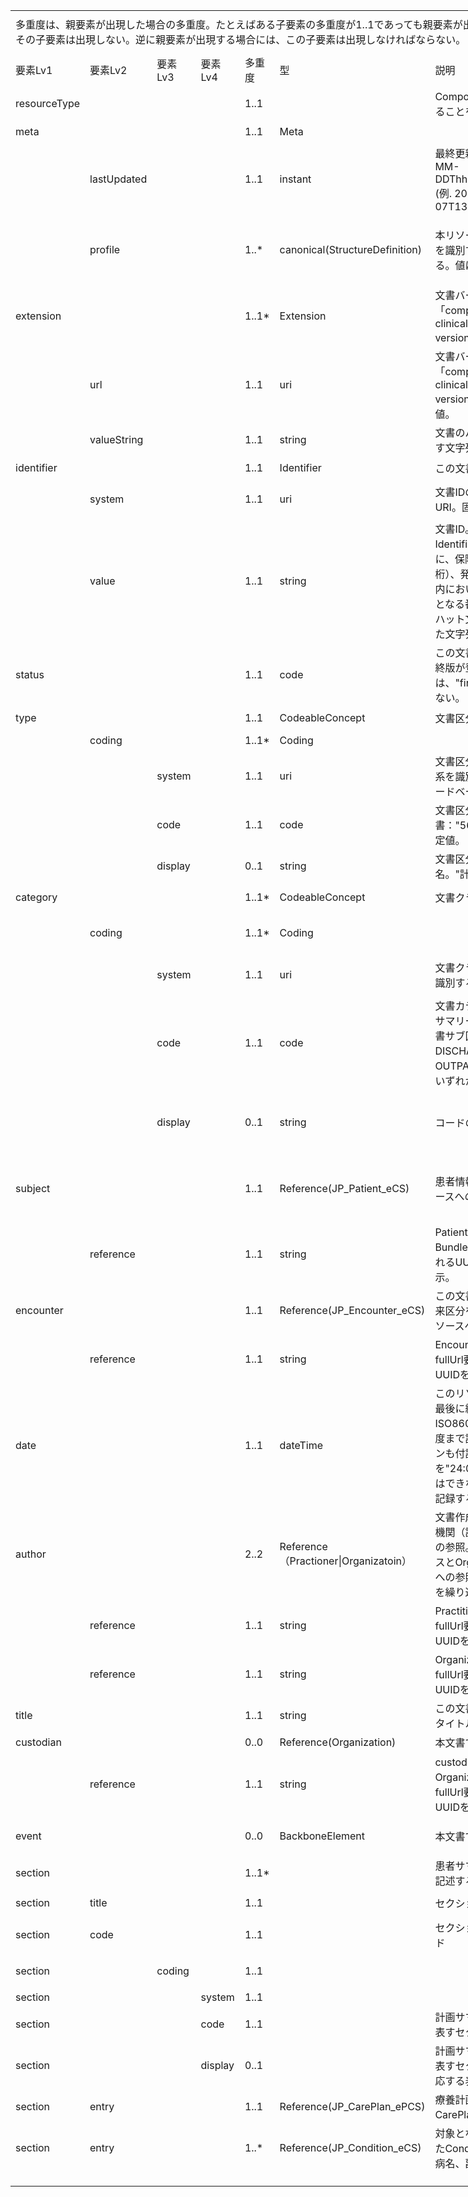 <table border=0 cellpadding=0 cellspacing=0 width=1235 style='border-collapse:
 collapse;table-layout:fixed;width:925pt'>
 <col class=xl359 width=107 style='mso-width-source:userset;mso-width-alt:2925;
 width:80pt'>
 <col class=xl359 width=119 style='mso-width-source:userset;mso-width-alt:3254;
 width:89pt'>
 <col class=xl359 width=92 span=2 style='mso-width-source:userset;mso-width-alt:
 2523;width:69pt'>
 <col class=xl359 width=56 style='mso-width-source:userset;mso-width-alt:1536;
 width:42pt'>
 <col class=xl359 width=155 style='mso-width-source:userset;mso-width-alt:4242;
 width:116pt'>
 <col class=xl359 width=359 style='mso-width-source:userset;mso-width-alt:9837;
 width:269pt'>
 <col class=xl359 width=60 style='mso-width-source:userset;mso-width-alt:1645;
 width:45pt'>
 <col class=xl194 width=195 style='mso-width-source:userset;mso-width-alt:5339;
 width:146pt'>
 <tr height=68 style='mso-height-source:userset;height:51.0pt'>
  <td colspan=7 height=68 class=xl436 width=980 style='height:51.0pt;
  width:734pt'><a name="Print_Area"><ruby>多重度<span style='display:none'><rt>タジュウド
  </rt></span></ruby>は、<ruby>親<span style='display:none'><rt>オヤ </rt></span></ruby><ruby>要素<span
  style='display:none'><rt>ヨウソ </rt></span></ruby>が<ruby>出現<span
  style='display:none'><rt>シュツゲン </rt></span></ruby>した<ruby>場合<span
  style='display:none'><rt>バアイ </rt></span></ruby>の<ruby>多重度<span
  style='display:none'><rt>タジュウド </rt></span></ruby>。たとえばある<ruby>子要素<span
  style='display:none'><rt>コヨウソ </rt></span></ruby>の<ruby>多重度<span
  style='display:none'><rt>タジュウド </rt></span></ruby>が1..1であっても<ruby>親要素<span
  style='display:none'><rt>オヤヨウソ </rt></span></ruby>が<ruby>出現<span
  style='display:none'><rt>シュツゲン </rt></span></ruby>しない<ruby>場合<span
  style='display:none'><rt>バアイ </rt></span></ruby>にはその<ruby>子要素<span
  style='display:none'><rt>コヨウソ </rt></span></ruby>は<ruby>出現<span
  style='display:none'><rt>シュツゲン </rt></span></ruby>しない。<ruby>逆<span
  style='display:none'><rt>ギャク </rt></span></ruby>に<ruby>親要素<span
  style='display:none'><rt>オヤヨウソ </rt></span></ruby>が<ruby>出現<span
  style='display:none'><rt>シュツゲン </rt></span></ruby>する<ruby>場合<span
  style='display:none'><rt>バアイ </rt></span></ruby>には、この<ruby>子要素<span
  style='display:none'><rt>コヨウソ </rt></span></ruby>は<ruby>出現<span
  style='display:none'><rt>シュツゲン </rt></span></ruby>しなければならない。</a></td>
  <td class=xl359 width=60 style='width:45pt'></td>
  <td class=xl359 width=195 style='width:146pt'></td>
 </tr>
 <tr height=43 style='height:32.0pt'>
  <td height=43 class=xl381 width=107 style='height:32.0pt;width:80pt'>要素Lv1</td>
  <td class=xl382 width=119 style='border-left:none;width:89pt'>要素Lv2</td>
  <td class=xl382 width=92 style='border-left:none;width:69pt'>要素Lv3</td>
  <td class=xl382 width=92 style='border-left:none;width:69pt'>要素Lv4</td>
  <td class=xl383 width=56 style='border-left:none;width:42pt'>多重度</td>
  <td class=xl382 width=155 style='border-left:none;width:116pt'>型</td>
  <td class=xl382 width=359 style='border-left:none;width:269pt'>説明</td>
  <td class=xl382 width=60 style='border-left:none;width:45pt'><ruby>固定値<span
  style='display:none'><rt class=font9>コテイチ</rt></span></ruby> <br>
    <ruby>／<span style='display:none'><rt class=font9>レイジ</rt></span></ruby><ruby>例<span
  style='display:none'><rt class=font9>ジ</rt></span></ruby>示</td>
  <td class=xl384 width=195 style='border-left:none;width:146pt'><ruby>固定値<span
  style='display:none'><rt class=font9>コテイチ</rt></span></ruby> または<ruby>例示<span
  style='display:none'><rt class=font9>レイジ</rt></span></ruby></td>
 </tr>
 <tr height=37 style='mso-height-source:userset;height:28.0pt'>
  <td height=37 class=xl373 width=107 style='height:28.0pt;width:80pt'>resourceType</td>
  <td class=xl374 width=119 style='border-left:none;width:89pt'>　</td>
  <td class=xl374 width=92 style='border-left:none;width:69pt'>　</td>
  <td class=xl374 width=92 style='border-left:none;width:69pt'>　</td>
  <td class=xl376 width=56 style='border-left:none;width:42pt'>1..1</td>
  <td class=xl374 width=155 style='border-left:none;width:116pt'>　</td>
  <td class=xl374 width=359 style='border-left:none;width:269pt'>Compositionリソースであることを示す</td>
  <td class=xl374 width=60 style='border-left:none;width:45pt'>固定値</td>
  <td class=xl375 width=195 style='border-left:none;width:146pt'>Composition</td>
 </tr>
 <tr height=37 style='mso-height-source:userset;height:28.0pt'>
  <td height=37 class=xl368 width=107 style='height:28.0pt;border-top:none;
  width:80pt'>meta</td>
  <td class=xl360 width=119 style='border-top:none;border-left:none;width:89pt'>　</td>
  <td class=xl360 width=92 style='border-top:none;border-left:none;width:69pt'>　</td>
  <td class=xl360 width=92 style='border-top:none;border-left:none;width:69pt'>　</td>
  <td class=xl376 width=56 style='border-top:none;border-left:none;width:42pt'>1..1</td>
  <td class=xl360 width=155 style='border-top:none;border-left:none;width:116pt'>Meta</td>
  <td class=xl360 width=359 style='border-top:none;border-left:none;width:269pt'>　</td>
  <td class=xl360 width=60 style='border-top:none;border-left:none;width:45pt'>　</td>
  <td class=xl369 width=195 style='border-top:none;border-left:none;width:146pt'>　</td>
 </tr>
 <tr height=68 style='mso-height-source:userset;height:51.0pt'>
  <td height=68 class=xl368 width=107 style='height:51.0pt;border-top:none;
  width:80pt'>　</td>
  <td class=xl360 width=119 style='border-top:none;border-left:none;width:89pt'>lastUpdated</td>
  <td class=xl360 width=92 style='border-top:none;border-left:none;width:69pt'>　</td>
  <td class=xl360 width=92 style='border-top:none;border-left:none;width:69pt'>　</td>
  <td class=xl376 width=56 style='border-top:none;border-left:none;width:42pt'>1..1</td>
  <td class=xl360 width=155 style='border-top:none;border-left:none;width:116pt'>instant</td>
  <td class=xl360 width=359 style='border-top:none;border-left:none;width:269pt'>最終更新日時。YYYY-MM-DDThh:mm:ss.sss+zz:zz
  (例. 2015-02-07T13:28:17.239+09:00)</td>
  <td class=xl360 width=60 style='border-top:none;border-left:none;width:45pt'>　</td>
  <td class=xl369 width=195 style='border-top:none;border-left:none;width:146pt'>　</td>
 </tr>
 <tr height=113 style='mso-height-source:userset;height:85.0pt'>
  <td height=113 class=xl368 width=107 style='height:85.0pt;border-top:none;
  width:80pt'>　</td>
  <td class=xl360 width=119 style='border-top:none;border-left:none;width:89pt'>profile</td>
  <td class=xl360 width=92 style='border-top:none;border-left:none;width:69pt'>　</td>
  <td class=xl360 width=92 style='border-top:none;border-left:none;width:69pt'>　</td>
  <td class=xl376 width=56 style='border-top:none;border-left:none;width:42pt'>1..*</td>
  <td class=xl360 width=155 style='border-top:none;border-left:none;width:116pt'>canonical(StructureDefinition)</td>
  <td class=xl360 width=359 style='border-top:none;border-left:none;width:269pt'>本リソースのプロファイルを識別するURLを指定する。値は固定。</td>
  <td class=xl360 width=60 style='border-top:none;border-left:none;width:45pt'>固定値</td>
  <td class=xl369 width=195 style='border-top:none;border-left:none;width:146pt'>http://jpfhir.jp/fhir/ePCS/StructureDefinition/JP_Composition_ePCS</td>
 </tr>
 <tr height=43 style='height:32.0pt'>
  <td height=43 class=xl368 width=107 style='height:32.0pt;border-top:none;
  width:80pt'>extension</td>
  <td class=xl360 width=119 style='border-top:none;border-left:none;width:89pt'>　</td>
  <td class=xl360 width=92 style='border-top:none;border-left:none;width:69pt'>　</td>
  <td class=xl360 width=92 style='border-top:none;border-left:none;width:69pt'>　</td>
  <td class=xl376 width=56 style='border-top:none;border-left:none;width:42pt'>1..1*</td>
  <td class=xl360 width=155 style='border-top:none;border-left:none;width:116pt'>Extension</td>
  <td class=xl360 width=359 style='border-top:none;border-left:none;width:269pt'>文書バージョンを表す拡張「composition-clinicaldocument-versionNumber」。</td>
  <td class=xl360 width=60 style='border-top:none;border-left:none;width:45pt'>　</td>
  <td class=xl369 width=195 style='border-top:none;border-left:none;width:146pt'>　</td>
 </tr>
 <tr height=107 style='height:80.0pt'>
  <td height=107 class=xl368 width=107 style='height:80.0pt;border-top:none;
  width:80pt'>　</td>
  <td class=xl360 width=119 style='border-top:none;border-left:none;width:89pt'>url</td>
  <td class=xl360 width=92 style='border-top:none;border-left:none;width:69pt'>　</td>
  <td class=xl360 width=92 style='border-top:none;border-left:none;width:69pt'>　</td>
  <td class=xl376 width=56 style='border-top:none;border-left:none;width:42pt'>1..1</td>
  <td class=xl360 width=155 style='border-top:none;border-left:none;width:116pt'>uri</td>
  <td class=xl360 width=359 style='border-top:none;border-left:none;width:269pt'>文書バージョンを表す拡張「composition-clinicaldocument-versionNumber」。固定値。</td>
  <td class=xl360 width=60 style='border-top:none;border-left:none;width:45pt'>固定値</td>
  <td class=xl369 width=195 style='border-top:none;border-left:none;width:146pt'>http://
  hl7.org/fhir/StructureDefinition/composition-clinicaldocument-versionNumber</td>
 </tr>
 <tr height=40 style='mso-height-source:userset;height:30.0pt'>
  <td height=40 class=xl368 width=107 style='height:30.0pt;border-top:none;
  width:80pt'>　</td>
  <td class=xl360 width=119 style='border-top:none;border-left:none;width:89pt'>valueString</td>
  <td class=xl360 width=92 style='border-top:none;border-left:none;width:69pt'>　</td>
  <td class=xl360 width=92 style='border-top:none;border-left:none;width:69pt'>　</td>
  <td class=xl376 width=56 style='border-top:none;border-left:none;width:42pt'>1..1</td>
  <td class=xl360 width=155 style='border-top:none;border-left:none;width:116pt'>string</td>
  <td class=xl360 width=359 style='border-top:none;border-left:none;width:269pt'>文書のバージョン番号を表す文字列。値は例示。</td>
  <td class=xl360 width=60 style='border-top:none;border-left:none;width:45pt'><ruby>例示<span
  style='display:none'><rt>レイジ </rt></span></ruby></td>
  <td class=xl369 width=195 style='border-top:none;border-left:none;width:146pt'>“1.0&quot;</td>
 </tr>
 <tr height=36 style='mso-height-source:userset;height:27.0pt'>
  <td height=36 class=xl368 width=107 style='height:27.0pt;border-top:none;
  width:80pt'>identifier</td>
  <td class=xl360 width=119 style='border-top:none;border-left:none;width:89pt'>　</td>
  <td class=xl360 width=92 style='border-top:none;border-left:none;width:69pt'>　</td>
  <td class=xl360 width=92 style='border-top:none;border-left:none;width:69pt'>　</td>
  <td class=xl376 width=56 style='border-top:none;border-left:none;width:42pt'>1..1</td>
  <td class=xl360 width=155 style='border-top:none;border-left:none;width:116pt'>Identifier</td>
  <td class=xl360 width=359 style='border-top:none;border-left:none;width:269pt'>この文書の文書ID。</td>
  <td class=xl360 width=60 style='border-top:none;border-left:none;width:45pt'>　</td>
  <td class=xl369 width=195 style='border-top:none;border-left:none;width:146pt'>　</td>
 </tr>
 <tr height=64 style='height:48.0pt'>
  <td height=64 class=xl368 width=107 style='height:48.0pt;border-top:none;
  width:80pt'>　</td>
  <td class=xl360 width=119 style='border-top:none;border-left:none;width:89pt'>system</td>
  <td class=xl360 width=92 style='border-top:none;border-left:none;width:69pt'>　</td>
  <td class=xl360 width=92 style='border-top:none;border-left:none;width:69pt'>　</td>
  <td class=xl376 width=56 style='border-top:none;border-left:none;width:42pt'>1..1</td>
  <td class=xl360 width=155 style='border-top:none;border-left:none;width:116pt'>uri</td>
  <td class=xl360 width=359 style='border-top:none;border-left:none;width:269pt'>文書IDの名前空間を表すURI。固定値。</td>
  <td class=xl360 width=60 style='border-top:none;border-left:none;width:45pt'>固定値</td>
  <td class=xl369 width=195 style='border-top:none;border-left:none;width:146pt'>http://jpfhir.jp/fhir/core/IdSystem/resourceInstance-identifier</td>
 </tr>
 <tr height=107 style='height:80.0pt'>
  <td height=107 class=xl368 width=107 style='height:80.0pt;border-top:none;
  width:80pt'>　</td>
  <td class=xl360 width=119 style='border-top:none;border-left:none;width:89pt'>value</td>
  <td class=xl360 width=92 style='border-top:none;border-left:none;width:69pt'>　</td>
  <td class=xl360 width=92 style='border-top:none;border-left:none;width:69pt'>　</td>
  <td class=xl376 width=56 style='border-top:none;border-left:none;width:42pt'>1..1</td>
  <td class=xl360 width=155 style='border-top:none;border-left:none;width:116pt'>string</td>
  <td class=xl360 width=359 style='border-top:none;border-left:none;width:269pt'>文書ID。値は例示。Identifier型のvalue要素に、保険医療機関番号（10桁）、発行年（4桁）、施設内において発行年内で一意となる番号（32桁以内）をハット文字(“＾”)で連結した文字列を指定する。</td>
  <td class=xl360 width=60 style='border-top:none;border-left:none;width:45pt'><ruby>例示<span
  style='display:none'><rt>レイジ </rt></span></ruby></td>
  <td class=xl369 width=195 style='border-top:none;border-left:none;width:146pt'>1311234567^2020^00123456</td>
 </tr>
 <tr height=43 style='height:32.0pt'>
  <td height=43 class=xl368 width=107 style='height:32.0pt;border-top:none;
  width:80pt'>status</td>
  <td class=xl360 width=119 style='border-top:none;border-left:none;width:89pt'>　</td>
  <td class=xl360 width=92 style='border-top:none;border-left:none;width:69pt'>　</td>
  <td class=xl360 width=92 style='border-top:none;border-left:none;width:69pt'>　</td>
  <td class=xl376 width=56 style='border-top:none;border-left:none;width:42pt'>1..1</td>
  <td class=xl360 width=155 style='border-top:none;border-left:none;width:116pt'>code</td>
  <td class=xl360 width=359 style='border-top:none;border-left:none;width:269pt'>この文書のステータス。最終版が登録される段階では、&quot;final&quot;
  でなければならない。</td>
  <td class=xl360 width=60 style='border-top:none;border-left:none;width:45pt'>固定値</td>
  <td class=xl369 width=195 style='border-top:none;border-left:none;width:146pt'>final</td>
 </tr>
 <tr height=36 style='mso-height-source:userset;height:27.0pt'>
  <td height=36 class=xl368 width=107 style='height:27.0pt;border-top:none;
  width:80pt'>type</td>
  <td class=xl360 width=119 style='border-top:none;border-left:none;width:89pt'>　</td>
  <td class=xl360 width=92 style='border-top:none;border-left:none;width:69pt'>　</td>
  <td class=xl360 width=92 style='border-top:none;border-left:none;width:69pt'>　</td>
  <td class=xl376 width=56 style='border-top:none;border-left:none;width:42pt'>1..1</td>
  <td class=xl360 width=155 style='border-top:none;border-left:none;width:116pt'>CodeableConcept</td>
  <td class=xl360 width=359 style='border-top:none;border-left:none;width:269pt'>文書区分コード</td>
  <td class=xl360 width=60 style='border-top:none;border-left:none;width:45pt'>　</td>
  <td class=xl369 width=195 style='border-top:none;border-left:none;width:146pt'>　</td>
 </tr>
 <tr height=36 style='mso-height-source:userset;height:27.0pt'>
  <td height=36 class=xl368 width=107 style='height:27.0pt;border-top:none;
  width:80pt'>　</td>
  <td class=xl360 width=119 style='border-top:none;border-left:none;width:89pt'>coding</td>
  <td class=xl360 width=92 style='border-top:none;border-left:none;width:69pt'>　</td>
  <td class=xl360 width=92 style='border-top:none;border-left:none;width:69pt'>　</td>
  <td class=xl376 width=56 style='border-top:none;border-left:none;width:42pt'>1..1*</td>
  <td class=xl360 width=155 style='border-top:none;border-left:none;width:116pt'>Coding</td>
  <td class=xl360 width=359 style='border-top:none;border-left:none;width:269pt'>　</td>
  <td class=xl360 width=60 style='border-top:none;border-left:none;width:45pt'>　</td>
  <td class=xl369 width=195 style='border-top:none;border-left:none;width:146pt'>　</td>
 </tr>
 <tr height=64 style='height:48.0pt'>
  <td height=64 class=xl368 width=107 style='height:48.0pt;border-top:none;
  width:80pt'>　</td>
  <td class=xl360 width=119 style='border-top:none;border-left:none;width:89pt'>　</td>
  <td class=xl360 width=92 style='border-top:none;border-left:none;width:69pt'>system</td>
  <td class=xl360 width=92 style='border-top:none;border-left:none;width:69pt'>　</td>
  <td class=xl376 width=56 style='border-top:none;border-left:none;width:42pt'>1..1</td>
  <td class=xl360 width=155 style='border-top:none;border-left:none;width:116pt'>uri</td>
  <td class=xl360 width=359 style='border-top:none;border-left:none;width:269pt'>文書区分コードのコード体系を識別するUR（LOINCコードベース）。固定値</td>
  <td class=xl360 width=60 style='border-top:none;border-left:none;width:45pt'>固定値</td>
  <td class=xl369 width=195 style='border-top:none;border-left:none;width:146pt'>http://jpfhir.jp/fhir/Common/CodeSystem/doc-typecodes</td>
 </tr>
 <tr height=43 style='height:32.0pt'>
  <td height=43 class=xl368 width=107 style='height:32.0pt;border-top:none;
  width:80pt'>　</td>
  <td class=xl360 width=119 style='border-top:none;border-left:none;width:89pt'>　</td>
  <td class=xl360 width=92 style='border-top:none;border-left:none;width:69pt'>code</td>
  <td class=xl360 width=92 style='border-top:none;border-left:none;width:69pt'>　</td>
  <td class=xl376 width=56 style='border-top:none;border-left:none;width:42pt'>1..1</td>
  <td class=xl360 width=155 style='border-top:none;border-left:none;width:116pt'>code</td>
  <td class=xl360 width=359 style='border-top:none;border-left:none;width:269pt'>文書区分コード。計画書：&quot;56447-6&quot;を指定。固定値。</td>
  <td class=xl360 width=60 style='border-top:none;border-left:none;width:45pt'>固定値</td>
  <td class=xl369 width=195 style='border-top:none;border-left:none;width:146pt'>56447-6</td>
 </tr>
 <tr height=36 style='mso-height-source:userset;height:27.0pt'>
  <td height=36 class=xl368 width=107 style='height:27.0pt;border-top:none;
  width:80pt'>　</td>
  <td class=xl360 width=119 style='border-top:none;border-left:none;width:89pt'>　</td>
  <td class=xl360 width=92 style='border-top:none;border-left:none;width:69pt'>display</td>
  <td class=xl360 width=92 style='border-top:none;border-left:none;width:69pt'>　</td>
  <td class=xl360 width=56 style='border-top:none;border-left:none;width:42pt'>0..1</td>
  <td class=xl360 width=155 style='border-top:none;border-left:none;width:116pt'>string</td>
  <td class=xl360 width=359 style='border-top:none;border-left:none;width:269pt'>文書区分コードの表示名。&quot;計画書&quot;</td>
  <td class=xl360 width=60 style='border-top:none;border-left:none;width:45pt'>固定値</td>
  <td class=xl369 width=195 style='border-top:none;border-left:none;width:146pt'>計画書</td>
 </tr>
 <tr height=47 style='mso-height-source:userset;height:35.0pt'>
  <td height=47 class=xl395 width=107 style='height:35.0pt;border-top:none;
  width:80pt'>category</td>
  <td class=xl393 width=119 style='border-top:none;border-left:none;width:89pt'>　</td>
  <td class=xl393 width=92 style='border-top:none;border-left:none;width:69pt'>　</td>
  <td class=xl393 width=92 style='border-top:none;border-left:none;width:69pt'>　</td>
  <td class=xl396 width=56 style='border-top:none;border-left:none;width:42pt'>1..1*</td>
  <td class=xl393 width=155 style='border-top:none;border-left:none;width:116pt'>CodeableConcept</td>
  <td class=xl393 width=359 style='border-top:none;border-left:none;width:269pt'>文書クラス（カテゴリー）</td>
  <td class=xl393 width=60 style='border-top:none;border-left:none;width:45pt'>　</td>
  <td class=xl394 width=195 style='border-top:none;border-left:none;width:146pt'>　</td>
 </tr>
 <tr height=67 style='mso-height-source:userset;height:50.0pt'>
  <td height=67 class=xl395 width=107 style='height:50.0pt;border-top:none;
  width:80pt'>　</td>
  <td class=xl393 width=119 style='border-top:none;border-left:none;width:89pt'>coding</td>
  <td class=xl393 width=92 style='border-top:none;border-left:none;width:69pt'>　</td>
  <td class=xl393 width=92 style='border-top:none;border-left:none;width:69pt'>　</td>
  <td class=xl396 width=56 style='border-top:none;border-left:none;width:42pt'>1..1*</td>
  <td class=xl393 width=155 style='border-top:none;border-left:none;width:116pt'>Coding</td>
  <td class=xl393 width=359 style='border-top:none;border-left:none;width:269pt'>　</td>
  <td class=xl393 width=60 style='border-top:none;border-left:none;width:45pt'>　</td>
  <td class=xl394 width=195 style='border-top:none;border-left:none;width:146pt'>　</td>
 </tr>
 <tr height=68 style='mso-height-source:userset;height:51.0pt'>
  <td height=68 class=xl395 width=107 style='height:51.0pt;border-top:none;
  width:80pt'>　</td>
  <td class=xl393 width=119 style='border-top:none;border-left:none;width:89pt'>　</td>
  <td class=xl393 width=92 style='border-top:none;border-left:none;width:69pt'>system</td>
  <td class=xl393 width=92 style='border-top:none;border-left:none;width:69pt'>　</td>
  <td class=xl396 width=56 style='border-top:none;border-left:none;width:42pt'>1..1</td>
  <td class=xl393 width=155 style='border-top:none;border-left:none;width:116pt'>uri</td>
  <td class=xl393 width=359 style='border-top:none;border-left:none;width:269pt'>文書クラスのコード体系を識別するURI。固定値。</td>
  <td class=xl393 width=60 style='border-top:none;border-left:none;width:45pt'><ruby>固定値<span
  style='display:none'><rt>コテイチ</rt></span></ruby></td>
  <td class=xl394 width=195 style='border-top:none;border-left:none;width:146pt'>&quot;http://jpfhir.jp/fhir/Common/CodeSystem/doc-subtypecodes&quot;</td>
 </tr>
 <tr height=67 style='mso-height-source:userset;height:50.0pt'>
  <td height=67 class=xl395 width=107 style='height:50.0pt;border-top:none;
  width:80pt'>　</td>
  <td class=xl393 width=119 style='border-top:none;border-left:none;width:89pt'>　</td>
  <td class=xl393 width=92 style='border-top:none;border-left:none;width:69pt'>code</td>
  <td class=xl393 width=92 style='border-top:none;border-left:none;width:69pt'>　</td>
  <td class=xl396 width=56 style='border-top:none;border-left:none;width:42pt'>1..1</td>
  <td class=xl393 width=155 style='border-top:none;border-left:none;width:116pt'>code</td>
  <td class=xl393 width=359 style='border-top:none;border-left:none;width:269pt'>文書カテゴリコード。患者サマリー（計画書）では文書サブ区分からDISCHARGE:退院時文書、OUTPATIENT:外来文書
  のいずれかを使用する。</td>
  <td class=xl393 width=60 style='border-top:none;border-left:none;width:45pt'><ruby>例<span
  style='display:none'><rt>レイジ </rt></span></ruby>示</td>
  <td class=xl394 width=195 style='border-top:none;border-left:none;width:146pt'>&quot;DISCHARGE&quot;</td>
 </tr>
 <tr height=103 style='mso-height-source:userset;height:77.0pt'>
  <td height=103 class=xl395 width=107 style='height:77.0pt;border-top:none;
  width:80pt'>　</td>
  <td class=xl393 width=119 style='border-top:none;border-left:none;width:89pt'>　</td>
  <td class=xl393 width=92 style='border-top:none;border-left:none;width:69pt'>display</td>
  <td class=xl393 width=92 style='border-top:none;border-left:none;width:69pt'>　</td>
  <td class=xl393 width=56 style='border-top:none;border-left:none;width:42pt'>0..1</td>
  <td class=xl393 width=155 style='border-top:none;border-left:none;width:116pt'>string</td>
  <td class=xl393 width=359 style='border-top:none;border-left:none;width:269pt'>コードの表示名</td>
  <td class=xl393 width=60 style='border-top:none;border-left:none;width:45pt'><ruby>例<span
  style='display:none'><rt>レイジ </rt></span></ruby>示</td>
  <td class=xl394 width=195 style='border-top:none;border-left:none;width:146pt'>&quot;退院時文書&quot;</td>
 </tr>
 <tr height=109 style='mso-height-source:userset;height:82.0pt'>
  <td height=109 class=xl389 width=107 style='height:82.0pt;width:80pt'>subject</td>
  <td class=xl390 width=119 style='border-left:none;width:89pt'>　</td>
  <td class=xl390 width=92 style='border-left:none;width:69pt'>　</td>
  <td class=xl390 width=92 style='border-left:none;width:69pt'>　</td>
  <td class=xl391 width=56 style='border-left:none;width:42pt'>1..1</td>
  <td class=xl390 width=155 style='border-left:none;width:116pt'>Reference(JP_Patient_eCS)</td>
  <td class=xl390 width=359 style='border-left:none;width:269pt'>患者情報を表すPatientリソースへの参照。</td>
  <td class=xl390 width=60 style='border-left:none;width:45pt'>　</td>
  <td class=xl392 width=195 style='border-left:none;width:146pt'>　</td>
 </tr>
 <tr height=64 style='mso-height-source:userset;height:48.0pt'>
  <td height=64 class=xl368 width=107 style='height:48.0pt;border-top:none;
  width:80pt'>　</td>
  <td class=xl360 width=119 style='border-top:none;border-left:none;width:89pt'>reference</td>
  <td class=xl360 width=92 style='border-top:none;border-left:none;width:69pt'>　</td>
  <td class=xl360 width=92 style='border-top:none;border-left:none;width:69pt'>　</td>
  <td class=xl376 width=56 style='border-top:none;border-left:none;width:42pt'>1..1</td>
  <td class=xl360 width=155 style='border-top:none;border-left:none;width:116pt'>string</td>
  <td class=xl360 width=359 style='border-top:none;border-left:none;width:269pt'>PatientリソースのBundle.fullUrl要素に指定されるUUIDを指定。値は例示。</td>
  <td class=xl360 width=60 style='border-top:none;border-left:none;width:45pt'><ruby>例示<span
  style='display:none'><rt>レイジ </rt></span></ruby></td>
  <td class=xl369 width=195 style='border-top:none;border-left:none;width:146pt'>urn:uuid:11f0a9a6-a91d-3aef-fc4e-069995b89c4f</td>
 </tr>
 <tr height=64 style='mso-height-source:userset;height:48.0pt'>
  <td height=64 class=xl368 width=107 style='height:48.0pt;border-top:none;
  width:80pt'>encounter</td>
  <td class=xl360 width=119 style='border-top:none;border-left:none;width:89pt'>　</td>
  <td class=xl360 width=92 style='border-top:none;border-left:none;width:69pt'>　</td>
  <td class=xl360 width=92 style='border-top:none;border-left:none;width:69pt'>　</td>
  <td class=xl376 width=56 style='border-top:none;border-left:none;width:42pt'>1..1</td>
  <td class=xl360 width=155 style='border-top:none;border-left:none;width:116pt'>Reference(JP_Encounter_eCS)</td>
  <td class=xl360 width=359 style='border-top:none;border-left:none;width:269pt'>この<ruby>文書<span
  style='display:none'><rt>ブンショ </rt></span></ruby>を<ruby>作成<span
  style='display:none'><rt>サクセイ </rt></span></ruby>した<ruby>入院<span
  style='display:none'><rt>ニュウイン </rt></span></ruby><ruby>外来<span
  style='display:none'><rt>ガイライ </rt></span></ruby><ruby>区分<span
  style='display:none'><rt>クブン </rt></span></ruby>を表すEncounterリソースへの参照</td>
  <td class=xl360 width=60 style='border-top:none;border-left:none;width:45pt'>　</td>
  <td class=xl369 width=195 style='border-top:none;border-left:none;width:146pt'>　</td>
 </tr>
 <tr height=51 style='mso-height-source:userset;height:38.0pt'>
  <td height=51 class=xl368 width=107 style='height:38.0pt;border-top:none;
  width:80pt'>　</td>
  <td class=xl360 width=119 style='border-top:none;border-left:none;width:89pt'>reference</td>
  <td class=xl360 width=92 style='border-top:none;border-left:none;width:69pt'>　</td>
  <td class=xl360 width=92 style='border-top:none;border-left:none;width:69pt'>　</td>
  <td class=xl376 width=56 style='border-top:none;border-left:none;width:42pt'>1..1</td>
  <td class=xl360 width=155 style='border-top:none;border-left:none;width:116pt'>string</td>
  <td class=xl360 width=359 style='border-top:none;border-left:none;width:269pt'>EncounterリソースのfullUrl要素に指定されるUUIDを指定。値は例示。</td>
  <td class=xl360 width=60 style='border-top:none;border-left:none;width:45pt'><ruby>例示<span
  style='display:none'><rt>レイジ </rt></span></ruby></td>
  <td class=xl369 width=195 style='border-top:none;border-left:none;width:146pt'>urn:uuid:12f0a9a6-a91d-8aef-d14e-069795b89c9f</td>
 </tr>
 <tr height=59 style='mso-height-source:userset;height:44.0pt'>
  <td height=59 class=xl368 width=107 style='height:44.0pt;border-top:none;
  width:80pt'>date</td>
  <td class=xl360 width=119 style='border-top:none;border-left:none;width:89pt'>　</td>
  <td class=xl360 width=92 style='border-top:none;border-left:none;width:69pt'>　</td>
  <td class=xl360 width=92 style='border-top:none;border-left:none;width:69pt'>　</td>
  <td class=xl376 width=56 style='border-top:none;border-left:none;width:42pt'>1..1</td>
  <td class=xl360 width=155 style='border-top:none;border-left:none;width:116pt'>dateTime</td>
  <td class=xl360 width=359 style='border-top:none;border-left:none;width:269pt'>このリソースを作成または最後に編集した日時。ISO8601に準拠し、秒の精度まで記録し、タイムゾーンも付記する。午前0時を&quot;24:00&quot;と記録することはできないため&quot;00:00&quot;と記録すること。</td>
  <td class=xl360 width=60 style='border-top:none;border-left:none;width:45pt'><ruby>例示<span
  style='display:none'><rt>レイジ </rt></span></ruby></td>
  <td class=xl369 width=195 style='border-top:none;border-left:none;width:146pt'>2020-08-21T12:28:21+09:00</td>
 </tr>
 <tr height=85 style='height:64.0pt'>
  <td height=85 class=xl368 width=107 style='height:64.0pt;border-top:none;
  width:80pt'>author</td>
  <td class=xl360 width=119 style='border-top:none;border-left:none;width:89pt'>　</td>
  <td class=xl360 width=92 style='border-top:none;border-left:none;width:69pt'>　</td>
  <td class=xl360 width=92 style='border-top:none;border-left:none;width:69pt'>　</td>
  <td class=xl376 width=56 style='border-top:none;border-left:none;width:42pt'>2..2</td>
  <td class=xl360 width=155 style='border-top:none;border-left:none;width:116pt'>Reference（Practioner|Organizatoin）</td>
  <td class=xl360 width=359 style='border-top:none;border-left:none;width:269pt'><ruby>文<span
  style='display:none'><rt>ブンショ </rt></span></ruby>書作成責任者、文書作成機関（診療科拡張あり）への参照。PractitionerリソースとOrganizationリソースへの参照の2つのReferenceを繰り返す。</td>
  <td class=xl360 width=60 style='border-top:none;border-left:none;width:45pt'>　</td>
  <td class=xl369 width=195 style='border-top:none;border-left:none;width:146pt'>　</td>
 </tr>
 <tr height=56 style='mso-height-source:userset;height:42.0pt'>
  <td height=56 class=xl368 width=107 style='height:42.0pt;border-top:none;
  width:80pt'>　</td>
  <td class=xl360 width=119 style='border-top:none;border-left:none;width:89pt'>reference</td>
  <td class=xl360 width=92 style='border-top:none;border-left:none;width:69pt'>　</td>
  <td class=xl360 width=92 style='border-top:none;border-left:none;width:69pt'>　</td>
  <td class=xl376 width=56 style='border-top:none;border-left:none;width:42pt'>1..1</td>
  <td class=xl360 width=155 style='border-top:none;border-left:none;width:116pt'>string</td>
  <td class=xl360 width=359 style='border-top:none;border-left:none;width:269pt'>PractitionerリソースのfullUrl要素に指定されるUUIDを指定。値は例示。</td>
  <td class=xl360 width=60 style='border-top:none;border-left:none;width:45pt'><ruby>例示<span
  style='display:none'><rt>レイジ </rt></span></ruby></td>
  <td class=xl369 width=195 style='border-top:none;border-left:none;width:146pt'>urn:uuid:7f60d206-66c5-4998-931e-86bf2b2d0bdc</td>
 </tr>
 <tr height=56 style='mso-height-source:userset;height:42.0pt'>
  <td height=56 class=xl368 width=107 style='height:42.0pt;border-top:none;
  width:80pt'>　</td>
  <td class=xl360 width=119 style='border-top:none;border-left:none;width:89pt'>reference</td>
  <td class=xl360 width=92 style='border-top:none;border-left:none;width:69pt'>　</td>
  <td class=xl360 width=92 style='border-top:none;border-left:none;width:69pt'>　</td>
  <td class=xl376 width=56 style='border-top:none;border-left:none;width:42pt'>1..1</td>
  <td class=xl360 width=155 style='border-top:none;border-left:none;width:116pt'>string</td>
  <td class=xl360 width=359 style='border-top:none;border-left:none;width:269pt'>OrganizationリソースのfullUrl要素に指定されるUUIDを指定。値は例示。</td>
  <td class=xl360 width=60 style='border-top:none;border-left:none;width:45pt'><ruby>例示<span
  style='display:none'><rt>レイジ </rt></span></ruby></td>
  <td class=xl369 width=195 style='border-top:none;border-left:none;width:146pt'>urn:uuid:179f9f7f-e546-04c2-6888-a9e0b24e5720</td>
 </tr>
 <tr height=32 style='mso-height-source:userset;height:24.0pt'>
  <td height=32 class=xl368 width=107 style='height:24.0pt;border-top:none;
  width:80pt'>title</td>
  <td class=xl360 width=119 style='border-top:none;border-left:none;width:89pt'>　</td>
  <td class=xl360 width=92 style='border-top:none;border-left:none;width:69pt'>　</td>
  <td class=xl360 width=92 style='border-top:none;border-left:none;width:69pt'>　</td>
  <td class=xl376 width=56 style='border-top:none;border-left:none;width:42pt'>1..1</td>
  <td class=xl360 width=155 style='border-top:none;border-left:none;width:116pt'>string</td>
  <td class=xl360 width=359 style='border-top:none;border-left:none;width:269pt'>この文書の（人が読める）タイトル。固定値。</td>
  <td class=xl360 width=60 style='border-top:none;border-left:none;width:45pt'>固定値</td>
  <td class=xl369 width=195 style='border-top:none;border-left:none;width:146pt'>&quot;&quot;</td>
 </tr>
 <tr height=32 style='mso-height-source:userset;height:24.0pt'>
  <td height=32 class=xl368 width=107 style='height:24.0pt;border-top:none;
  width:80pt'>custodian</td>
  <td class=xl360 width=119 style='border-top:none;border-left:none;width:89pt'>　</td>
  <td class=xl360 width=92 style='border-top:none;border-left:none;width:69pt'>　</td>
  <td class=xl360 width=92 style='border-top:none;border-left:none;width:69pt'>　</td>
  <td class=xl367 width=56 style='border-top:none;border-left:none;width:42pt'>0..0</td>
  <td class=xl360 width=155 style='border-top:none;border-left:none;width:116pt'>Reference(Organization)</td>
  <td class=xl360 width=359 style='border-top:none;border-left:none;width:269pt'>本文書では記述しない。</td>
  <td class=xl360 width=60 style='border-top:none;border-left:none;width:45pt'>　</td>
  <td class=xl369 width=195 style='border-top:none;border-left:none;width:146pt'>　</td>
 </tr>
 <tr height=32 style='mso-height-source:userset;height:24.0pt'>
  <td height=32 class=xl368 width=107 style='height:24.0pt;border-top:none;
  width:80pt'>　</td>
  <td class=xl360 width=119 style='border-top:none;border-left:none;width:89pt'>reference</td>
  <td class=xl360 width=92 style='border-top:none;border-left:none;width:69pt'>　</td>
  <td class=xl360 width=92 style='border-top:none;border-left:none;width:69pt'>　</td>
  <td class=xl360 width=56 style='border-top:none;border-left:none;width:42pt'>1..1</td>
  <td class=xl360 width=155 style='border-top:none;border-left:none;width:116pt'>string</td>
  <td class=xl360 width=359 style='border-top:none;border-left:none;width:269pt'>custodianに対応するOrganizationリソースのfullUrl要素に指定されるUUIDを指定。値は例示。</td>
  <td class=xl360 width=60 style='border-top:none;border-left:none;width:45pt'>　</td>
  <td class=xl369 width=195 style='border-top:none;border-left:none;width:146pt'>urn:uuid:179f9f7f-e546-04c2-6888-a9e0b24e5720</td>
 </tr>
 <tr height=64 style='mso-height-source:userset;height:48.0pt'>
  <td height=64 class=xl368 width=107 style='height:48.0pt;border-top:none;
  width:80pt'>event</td>
  <td class=xl360 width=119 style='border-top:none;border-left:none;width:89pt'>　</td>
  <td class=xl360 width=92 style='border-top:none;border-left:none;width:69pt'>　</td>
  <td class=xl360 width=92 style='border-top:none;border-left:none;width:69pt'>　</td>
  <td class=xl367 width=56 style='border-top:none;border-left:none;width:42pt'>0..0</td>
  <td class=xl360 width=155 style='border-top:none;border-left:none;width:116pt'>BackboneElement</td>
  <td class=xl360 width=359 style='border-top:none;border-left:none;width:269pt'>本文書では記述しない。</td>
  <td class=xl360 width=60 style='border-top:none;border-left:none;width:45pt'>　</td>
  <td class=xl369 width=195 style='border-top:none;border-left:none;width:146pt'>　</td>
 </tr>
 <tr height=41 style='mso-height-source:userset;height:31.0pt'>
  <td height=41 class=xl368 width=107 style='height:31.0pt;border-top:none;
  width:80pt'>section</td>
  <td class=xl360 width=119 style='border-top:none;border-left:none;width:89pt'>　</td>
  <td class=xl360 width=92 style='border-top:none;border-left:none;width:69pt'>　</td>
  <td class=xl360 width=92 style='border-top:none;border-left:none;width:69pt'>　</td>
  <td class=xl376 width=56 style='border-top:none;border-left:none;width:42pt'><ruby>1<span
  style='display:none'><rt>メイ </rt></span></ruby>..1*</td>
  <td class=xl360 width=155 style='border-top:none;border-left:none;width:116pt'>　</td>
  <td class=xl360 width=359 style='border-top:none;border-left:none;width:269pt'><ruby>患<span
  style='display:none'><rt>カンジャ </rt></span></ruby>者サマリー・<ruby>療養<span
  style='display:none'><rt>リョウヨウ </rt></span></ruby><ruby>計画<span
  style='display:none'><rt>ケイカク </rt></span></ruby>を<ruby>記述<span
  style='display:none'><rt>キジュツ </rt></span></ruby>するためのセクション</td>
  <td class=xl360 width=60 style='border-top:none;border-left:none;width:45pt'>　</td>
  <td class=xl369 width=195 style='border-top:none;border-left:none;width:146pt'>　</td>
 </tr>
 <tr height=41 style='mso-height-source:userset;height:31.0pt'>
  <td height=41 class=xl368 width=107 style='height:31.0pt;border-top:none;
  width:80pt'>section</td>
  <td class=xl360 width=119 style='border-top:none;border-left:none;width:89pt'>title</td>
  <td class=xl360 width=92 style='border-top:none;border-left:none;width:69pt'>　</td>
  <td class=xl360 width=92 style='border-top:none;border-left:none;width:69pt'>　</td>
  <td class=xl376 width=56 style='border-top:none;border-left:none;width:42pt'>1..1</td>
  <td class=xl360 width=155 style='border-top:none;border-left:none;width:116pt'>　</td>
  <td class=xl360 width=359 style='border-top:none;border-left:none;width:269pt'>セクションのタイトル</td>
  <td class=xl360 width=60 style='border-top:none;border-left:none;width:45pt'>固定値</td>
  <td class=xl369 width=195 style='border-top:none;border-left:none;width:146pt'>&quot;計画サマリー&quot;</td>
 </tr>
 <tr height=61 style='mso-height-source:userset;height:46.0pt'>
  <td height=61 class=xl368 width=107 style='height:46.0pt;border-top:none;
  width:80pt'>section</td>
  <td class=xl360 width=119 style='border-top:none;border-left:none;width:89pt'>code</td>
  <td class=xl360 width=92 style='border-top:none;border-left:none;width:69pt'>　</td>
  <td class=xl360 width=92 style='border-top:none;border-left:none;width:69pt'>　</td>
  <td class=xl376 width=56 style='border-top:none;border-left:none;width:42pt'>1..1</td>
  <td class=xl360 width=155 style='border-top:none;border-left:none;width:116pt'>　</td>
  <td class=xl360 width=359 style='border-top:none;border-left:none;width:269pt'>セクションを<ruby>規定<span
  style='display:none'><rt>キテイ </rt></span></ruby>するコード</td>
  <td class=xl360 width=60 style='border-top:none;border-left:none;width:45pt'>　</td>
  <td class=xl369 width=195 style='border-top:none;border-left:none;width:146pt'>　</td>
 </tr>
 <tr height=53 style='mso-height-source:userset;height:40.0pt'>
  <td height=53 class=xl368 width=107 style='height:40.0pt;border-top:none;
  width:80pt'>section</td>
  <td class=xl360 width=119 style='border-top:none;border-left:none;width:89pt'>　</td>
  <td class=xl360 width=92 style='border-top:none;border-left:none;width:69pt'>coding</td>
  <td class=xl360 width=92 style='border-top:none;border-left:none;width:69pt'>　</td>
  <td class=xl376 width=56 style='border-top:none;border-left:none;width:42pt'>1..1</td>
  <td class=xl360 width=155 style='border-top:none;border-left:none;width:116pt'>　</td>
  <td class=xl360 width=359 style='border-top:none;border-left:none;width:269pt'>　</td>
  <td class=xl360 width=60 style='border-top:none;border-left:none;width:45pt'>　</td>
  <td class=xl369 width=195 style='border-top:none;border-left:none;width:146pt'>　</td>
 </tr>
 <tr height=32 style='mso-height-source:userset;height:24.0pt'>
  <td height=32 class=xl368 width=107 style='height:24.0pt;border-top:none;
  width:80pt'>section</td>
  <td class=xl360 width=119 style='border-top:none;border-left:none;width:89pt'>　</td>
  <td class=xl360 width=92 style='border-top:none;border-left:none;width:69pt'>　</td>
  <td class=xl360 width=92 style='border-top:none;border-left:none;width:69pt'>system</td>
  <td class=xl376 width=56 style='border-top:none;border-left:none;width:42pt'>1..1</td>
  <td class=xl360 width=155 style='border-top:none;border-left:none;width:116pt'>　</td>
  <td class=xl360 width=359 style='border-top:none;border-left:none;width:269pt'>　</td>
  <td class=xl360 width=60 style='border-top:none;border-left:none;width:45pt'>固定値</td>
  <td class=xl369 width=195 style='border-top:none;border-left:none;width:146pt'>http://jpfhir.jp/fhir/clins/CodeSystem/document-section</td>
 </tr>
 <tr height=21 style='height:16.0pt'>
  <td height=21 class=xl368 width=107 style='height:16.0pt;border-top:none;
  width:80pt'>section</td>
  <td class=xl360 width=119 style='border-top:none;border-left:none;width:89pt'>　</td>
  <td class=xl360 width=92 style='border-top:none;border-left:none;width:69pt'>　</td>
  <td class=xl360 width=92 style='border-top:none;border-left:none;width:69pt'>code</td>
  <td class=xl376 width=56 style='border-top:none;border-left:none;width:42pt'>1..1</td>
  <td class=xl360 width=155 style='border-top:none;border-left:none;width:116pt'>　</td>
  <td class=xl360 width=359 style='border-top:none;border-left:none;width:269pt'>計画サマリーセクションを表すセクションコード</td>
  <td class=xl360 width=60 style='border-top:none;border-left:none;width:45pt'>固定値</td>
  <td class=xl369 width=195 style='border-top:none;border-left:none;width:146pt'>422</td>
 </tr>
 <tr height=43 style='height:32.0pt'>
  <td height=43 class=xl368 width=107 style='height:32.0pt;border-top:none;
  width:80pt'>section</td>
  <td class=xl360 width=119 style='border-top:none;border-left:none;width:89pt'>　</td>
  <td class=xl360 width=92 style='border-top:none;border-left:none;width:69pt'>　</td>
  <td class=xl360 width=92 style='border-top:none;border-left:none;width:69pt'>display</td>
  <td class=xl360 width=56 style='border-top:none;border-left:none;width:42pt'>0..1</td>
  <td class=xl360 width=155 style='border-top:none;border-left:none;width:116pt'>　</td>
  <td class=xl360 width=359 style='border-top:none;border-left:none;width:269pt'>計画サマリーセクションを表すセクションコードに<ruby>対応<span
  style='display:none'><rt>タイオウ </rt></span></ruby>する<ruby>表示<span
  style='display:none'><rt>ヒョウジ </rt></span></ruby><ruby>名<span
  style='display:none'><rt>メイ </rt></span></ruby></td>
  <td class=xl360 width=60 style='border-top:none;border-left:none;width:45pt'>固定値</td>
  <td class=xl369 width=195 style='border-top:none;border-left:none;width:146pt'>計画サマリーセクション</td>
 </tr>
 <tr height=43 style='height:32.0pt'>
  <td height=43 class=xl368 width=107 style='height:32.0pt;border-top:none;
  width:80pt'>section</td>
  <td class=xl360 width=119 style='border-top:none;border-left:none;width:89pt'>entry</td>
  <td class=xl360 width=92 style='border-top:none;border-left:none;width:69pt'>　</td>
  <td class=xl360 width=92 style='border-top:none;border-left:none;width:69pt'>　</td>
  <td class=xl376 width=56 style='border-top:none;border-left:none;width:42pt'>1..1<span
  style='mso-spacerun:yes'> </span></td>
  <td class=xl360 width=155 style='border-top:none;border-left:none;width:116pt'>Reference(JP_CarePlan_ePCS)</td>
  <td class=xl360 width=359 style='border-top:none;border-left:none;width:269pt'><ruby>療養<span
  style='display:none'><rt>リョウヨウ </rt></span></ruby><ruby>計画<span
  style='display:none'><rt>ケイカク </rt></span></ruby>を<ruby>記述<span
  style='display:none'><rt>キジュツ </rt></span></ruby>したCarePlaneへの<ruby>参照<span
  style='display:none'><rt>サンショウ </rt></span></ruby></td>
  <td class=xl360 width=60 style='border-top:none;border-left:none;width:45pt'>　</td>
  <td class=xl369 width=195 style='border-top:none;border-left:none;width:146pt'>　</td>
 </tr>
 <tr height=44 style='height:33.0pt'>
  <td height=44 class=xl370 width=107 style='height:33.0pt;border-top:none;
  width:80pt'>section</td>
  <td class=xl371 width=119 style='border-top:none;border-left:none;width:89pt'>entry</td>
  <td class=xl371 width=92 style='border-top:none;border-left:none;width:69pt'>　</td>
  <td class=xl371 width=92 style='border-top:none;border-left:none;width:69pt'>　</td>
  <td class=xl378 width=56 style='border-top:none;border-left:none;width:42pt'>1..*<span
  style='mso-spacerun:yes'> </span></td>
  <td class=xl371 width=155 style='border-top:none;border-left:none;width:116pt'>Reference(JP_Condition_eCS)</td>
  <td class=xl371 width=359 style='border-top:none;border-left:none;width:269pt'><ruby>対象<span
  style='display:none'><rt>タイショウ </rt></span></ruby>となる<ruby>傷病名<span
  style='display:none'><rt>ショウビョウメイ </rt></span></ruby>を<ruby>記述<span
  style='display:none'><rt>キジュツ </rt></span></ruby>したConditionへの<ruby>参照<span
  style='display:none'><rt>サンショウ </rt></span></ruby>（<ruby>主病名<span
  style='display:none'><rt>シュビョウメイ </rt></span></ruby>、<ruby>副病名<span
  style='display:none'><rt>フクビョウメイ </rt></span></ruby>）</td>
  <td class=xl371 width=60 style='border-top:none;border-left:none;width:45pt'>　</td>
  <td class=xl372 width=195 style='border-top:none;border-left:none;width:146pt'>　</td>
 </tr>
 <tr height=21 style='height:16.0pt'>
  <td height=21 class=xl359 width=107 style='height:16.0pt;width:80pt'></td>
  <td class=xl359 width=119 style='width:89pt'></td>
  <td class=xl359 width=92 style='width:69pt'></td>
  <td class=xl359 width=92 style='width:69pt'></td>
  <td class=xl359 width=56 style='width:42pt'></td>
  <td class=xl359 width=155 style='width:116pt'></td>
  <td class=xl359 width=359 style='width:269pt'></td>
  <td class=xl359 width=60 style='width:45pt'></td>
  <td class=xl194 width=195 style='width:146pt'></td>
 </tr>

</table>